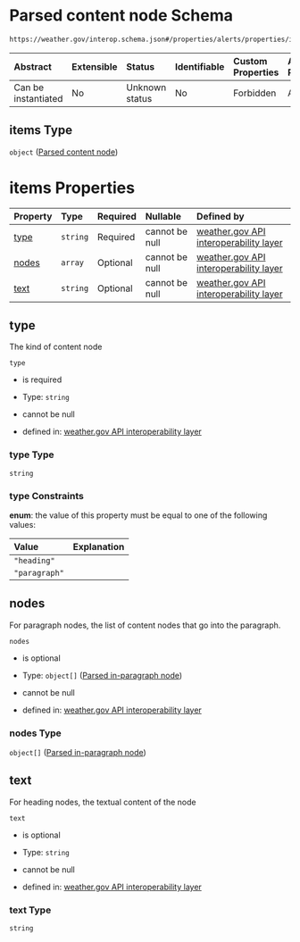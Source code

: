 # Parsed content node Schema

```txt
https://weather.gov/interop.schema.json#/properties/alerts/properties/items/items/properties/description/items
```



| Abstract            | Extensible | Status         | Identifiable | Custom Properties | Additional Properties | Access Restrictions | Defined In                                                                                                 |
| :------------------ | :--------- | :------------- | :----------- | :---------------- | :-------------------- | :------------------ | :--------------------------------------------------------------------------------------------------------- |
| Can be instantiated | No         | Unknown status | No           | Forbidden         | Allowed               | none                | [interop-layer.schema.json\*](../../../api-interop-layer/interop-layer.schema.json "open original schema") |

## items Type

`object` ([Parsed content node](interop-layer-properties-point-alerts-properties-list-of-alerts-alert-properties-list-of-parsed-content-nodes-parsed-content-node.md))

# items Properties

| Property        | Type     | Required | Nullable       | Defined by                                                                                                                                                                                                                                                                                                                                                    |
| :-------------- | :------- | :------- | :------------- | :------------------------------------------------------------------------------------------------------------------------------------------------------------------------------------------------------------------------------------------------------------------------------------------------------------------------------------------------------------ |
| [type](#type)   | `string` | Required | cannot be null | [weather.gov API interoperability layer](interop-layer-properties-point-alerts-properties-list-of-alerts-alert-properties-list-of-parsed-content-nodes-parsed-content-node-properties-type.md "https://weather.gov/interop.schema.json#/properties/alerts/properties/items/items/properties/description/items/properties/type")                               |
| [nodes](#nodes) | `array`  | Optional | cannot be null | [weather.gov API interoperability layer](interop-layer-properties-point-alerts-properties-list-of-alerts-alert-properties-list-of-parsed-content-nodes-parsed-content-node-properties-list-of-parsed-in-paragraph-nodes.md "https://weather.gov/interop.schema.json#/properties/alerts/properties/items/items/properties/description/items/properties/nodes") |
| [text](#text)   | `string` | Optional | cannot be null | [weather.gov API interoperability layer](interop-layer-properties-point-alerts-properties-list-of-alerts-alert-properties-list-of-parsed-content-nodes-parsed-content-node-properties-text.md "https://weather.gov/interop.schema.json#/properties/alerts/properties/items/items/properties/description/items/properties/text")                               |

## type

The kind of content node

`type`

* is required

* Type: `string`

* cannot be null

* defined in: [weather.gov API interoperability layer](interop-layer-properties-point-alerts-properties-list-of-alerts-alert-properties-list-of-parsed-content-nodes-parsed-content-node-properties-type.md "https://weather.gov/interop.schema.json#/properties/alerts/properties/items/items/properties/description/items/properties/type")

### type Type

`string`

### type Constraints

**enum**: the value of this property must be equal to one of the following values:

| Value         | Explanation |
| :------------ | :---------- |
| `"heading"`   |             |
| `"paragraph"` |             |

## nodes

For paragraph nodes, the list of content nodes that go into the paragraph.

`nodes`

* is optional

* Type: `object[]` ([Parsed in-paragraph node](interop-layer-properties-point-alerts-properties-list-of-alerts-alert-properties-list-of-parsed-content-nodes-parsed-content-node-properties-list-of-parsed-in-paragraph-nodes-parsed-in-paragraph-node.md))

* cannot be null

* defined in: [weather.gov API interoperability layer](interop-layer-properties-point-alerts-properties-list-of-alerts-alert-properties-list-of-parsed-content-nodes-parsed-content-node-properties-list-of-parsed-in-paragraph-nodes.md "https://weather.gov/interop.schema.json#/properties/alerts/properties/items/items/properties/description/items/properties/nodes")

### nodes Type

`object[]` ([Parsed in-paragraph node](interop-layer-properties-point-alerts-properties-list-of-alerts-alert-properties-list-of-parsed-content-nodes-parsed-content-node-properties-list-of-parsed-in-paragraph-nodes-parsed-in-paragraph-node.md))

## text

For heading nodes, the textual content of the node

`text`

* is optional

* Type: `string`

* cannot be null

* defined in: [weather.gov API interoperability layer](interop-layer-properties-point-alerts-properties-list-of-alerts-alert-properties-list-of-parsed-content-nodes-parsed-content-node-properties-text.md "https://weather.gov/interop.schema.json#/properties/alerts/properties/items/items/properties/description/items/properties/text")

### text Type

`string`
